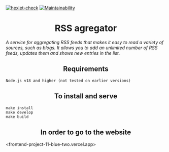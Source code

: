 [![hexlet-check](https://github.com/su-27sm1/frontend-project-11/actions/workflows/hexlet-check.yml/badge.svg)](https://github.com/su-27sm1/frontend-project-11/actions/workflows/hexlet-check.yml) [![Maintainability](https://api.codeclimate.com/v1/badges/8b8f98015296a1d5504e/maintainability)](https://codeclimate.com/github/su-27sm1/frontend-project-11/maintainability)

# <center>RSS agregator</center>

_A service for aggregating RSS feeds that makes it easy to read a variety of sources, such as blogs. It allows you to add an unlimited number of RSS feeds, updates them and shows new entries in the list._

## <center>Requirements</center>

    Node.js v18 and higher (not tested on earlier versions)

## <center>To install and serve</center>

    make install
    make develop
    make build

## <center>In order to go to the website</center>

<frontend-project-11-blue-two.vercel.app>
